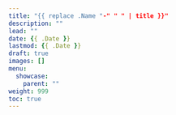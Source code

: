 ```yaml
---
title: "{{ replace .Name "-" " " | title }}"
description: ""
lead: ""
date: {{ .Date }}
lastmod: {{ .Date }}
draft: true
images: []
menu:
  showcase:
    parent: ""
weight: 999
toc: true
---
```

